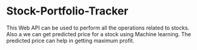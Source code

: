 # Stock-Portfolio-Tracker

This Web API can be used to perform all the operations related to stocks. Also a we can get 
predicted price for a stock using Machine learning. The predicted price can help in getting maximum profit.